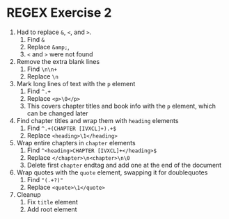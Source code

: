 # REGEX Exercise 2

1. Had to replace `&`, `<`, and `>`. 
    1. Find `&`
    1. Replace `&amp;`,
    1. `<` and `>` were not found
1. Remove the extra blank lines
    1. Find `\n\n+`
    1. Replace `\n`
1. Mark long lines of text with the `p` element
    1. Find `^.+`
    1. Replace `<p>\0</p>`
    1. This covers chapter titles and book info with the `p` element, which can be changed later
1. Find chapter titles and wrap them with `heading` elements
    1. Find `^.+(CHAPTER [IVXCL]+).+$`
    1. Replace `<heading>\1</heading>`
1. Wrap entire chapters in `chapter` elements
    1. Find `^<heading>CHAPTER [IVXCL]+</heading>$`
    1. Replace `</chapter>\n<chapter>\n\0`
    1. Delete first `chapter` endtag and add one at the end of the document
1. Wrap quotes with the `quote` element, swapping it for doublequotes
    1. Find `"(.+?)"`
    1. Replace `<quote>\1</quote>`
1. Cleanup
    1. Fix `title` element
    1. Add root element